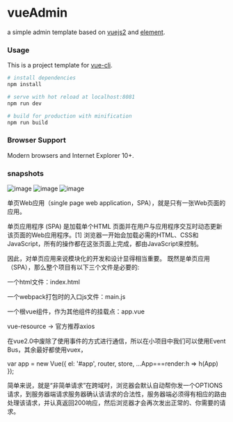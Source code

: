# vueAdmin
a simple admin template based on [vuejs2](http://vuejs.org/) and [element](http://element.eleme.io/#/).

### Usage

This is a project template for [vue-cli](https://github.com/vuejs/vue-cli).

``` bash
# install dependencies
npm install

# serve with hot reload at localhost:8081
npm run dev

# build for production with minification
npm run build

```

### Browser Support

Modern browsers and Internet Explorer 10+.

### snapshots
![image](https://github.com/taylorchen709/vueAdmin/blob/master/screenshots/login.png)
![image](https://github.com/taylorchen709/vueAdmin/blob/master/screenshots/main.png)
![image](https://github.com/taylorchen709/vueAdmin/blob/master/screenshots/edit.jpg)

单页Web应用（single page web application，SPA），就是只有一张Web页面的应用。

单页应用程序 (SPA) 是加载单个HTML 页面并在用户与应用程序交互时动态更新该页面的Web应用程序。[1]
浏览器一开始会加载必需的HTML、CSS和JavaScript，所有的操作都在这张页面上完成，都由JavaScript来控制。

因此，对单页应用来说模块化的开发和设计显得相当重要。
既然是单页应用（SPA），那么整个项目有以下三个文件是必要的:

一个html文件：index.html

一个webpack打包时的入口js文件：main.js

一个根vue组件，作为其他组件的挂载点：app.vue

vue-resource → 官方推荐axios

在vue2.0中废除了使用事件的方式进行通信，所以在小项目中我们可以使用Event Bus，其余最好都使用vuex，

var app = new Vue({
  el: '#app',
  router,
  store,
  ...App===render:h => h(App)
});

简单来说，就是“非简单请求”在跨域时，浏览器会默认自动帮你发一个OPTIONS请求，到服务器端请求服务器确认该请求的合法性，服务器端必须得有相应的路由处理该请求，并认真返回200响应，然后浏览器才会再次发出正常的、你需要的请求。
